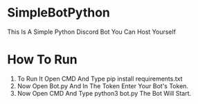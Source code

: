 # SimpleBotPython
This Is A Simple Python Discord Bot You Can Host Yourself
# How To Run
1. To Run It Open CMD And Type pip install requirements.txt
2. Now Open Bot.py And In The Token Enter Your Bot's Token.
3. Now Open CMD And Type python3 bot.py The Bot Will Start.
